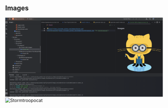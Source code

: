## Images

![Minion](img.png)
![Stormtroopocat](https://octodex.github.com/images/stormtroopocat.jpg 'The Stormtroopocat')
